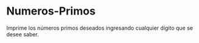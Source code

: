 # Numeros-Primos
Imprime los números primos deseados ingresando cualquier dígito que se desee saber.
